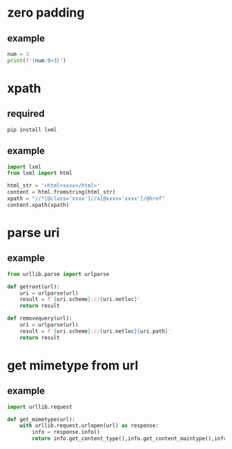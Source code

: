 # zero padding

## example

```python
num = 3
print(f'{num:0>3}')
```

# xpath

## required

```shell
pip install lxml
```

## example

```python
import lxml
from lxml import html

html_str = '<html>xxxx</html>'
content = html.fromstring(html_str)
xpath = "//*[@class='xxxx']//a[@xxxx='xxxx']/@href"
content.xpath(xpath)
```

# parse uri

## example

```python
from urllib.parse import urlparse

def getroot(url):
    uri = urlparse(url)
    result = f'{uri.scheme}://{uri.netloc}'
    return result

def removequery(url):
    uri = urlparse(url)
    result = f'{uri.scheme}://{uri.netloc}{uri.path}'
    return result
```

# get mimetype from url

## example

```python
import urllib.request

def get_mimetype(url):
    with urllib.request.urlopen(url) as response:
        info = response.info()
        return info.get_content_type(),info.get_content_maintype(),info.get_content_subtype()
```
